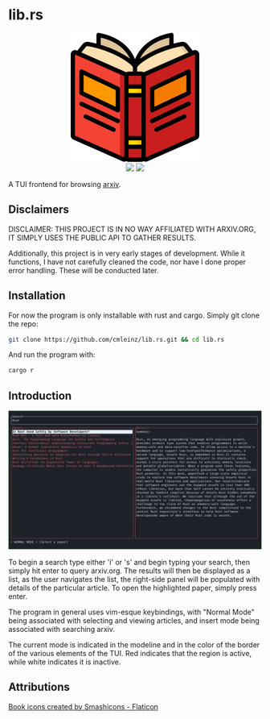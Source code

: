 # lib.rs
<p align="center">
  <img src="https://github.com/cmleinz/lib.rs/blob/main/demo/book.png?raw=true" />
  <br>
  <img src="https://img.shields.io/badge/VERSION-0.0.1-blue" />
  <img src="https://img.shields.io/badge/LICENSE-MIT-blueviolet" />
</p>

A TUI frontend for browsing [arxiv](https://arxiv.org). 

## Disclaimers 

DISCLAIMER: THIS PROJECT IS IN NO WAY AFFILIATED WITH ARXIV.ORG, IT SIMPLY USES THE PUBLIC API TO GATHER RESULTS.

Additionally, this project is in very early stages of development. While it functions, I have not carefully cleaned the code, nor have I done proper error handling. These will be conducted later.

## Installation
For now the program is only installable with rust and cargo. Simply git clone the repo:

```bash
git clone https://github.com/cmleinz/lib.rs.git && cd lib.rs
```

And run the program with:

```bash
cargo r
```

## Introduction

![search.png](https://github.com/cmleinz/lib.rs/blob/main/demo/search.png?raw=true)

To begin a search type either 'i' or 's' and begin typing your search, then simply hit enter to query arxiv.org. The results will then be displayed as a list, as the user navigates the list, the right-side panel will be populated with details of the particular article. To open the highlighted paper, simply press enter.

The program in general uses vim-esque keybindings, with "Normal Mode" being associated with selecting and viewing articles, and insert mode being associated with searching arxiv.

The current mode is indicated in the modeline and in the color of the border of the various elements of the TUI. Red indicates that the region is active, while white indicates it is inactive.

## Attributions
[Book icons created by Smashicons - Flaticon](https://www.flaticon.com/free-icons/book) 

